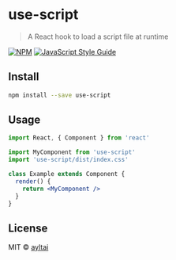 # use-script

> A React hook to load a script file at runtime

[![NPM](https://img.shields.io/npm/v/use-script.svg)](https://www.npmjs.com/package/use-script) [![JavaScript Style Guide](https://img.shields.io/badge/code_style-standard-brightgreen.svg)](https://standardjs.com)

## Install

```bash
npm install --save use-script
```

## Usage

```jsx
import React, { Component } from 'react'

import MyComponent from 'use-script'
import 'use-script/dist/index.css'

class Example extends Component {
  render() {
    return <MyComponent />
  }
}
```

## License

MIT © [ayltai](https://github.com/ayltai)
